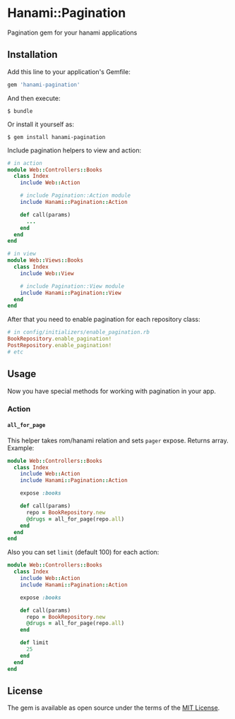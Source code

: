 # Hanami::Pagination
Pagination gem for your hanami applications

## Installation

Add this line to your application's Gemfile:

```ruby
gem 'hanami-pagination'
```

And then execute:

    $ bundle

Or install it yourself as:

    $ gem install hanami-pagination

Include pagination helpers to view and action:

```ruby
# in action
module Web::Controllers::Books
  class Index
    include Web::Action

    # include Pagination::Action module
    include Hanami::Pagination::Action

    def call(params)
      ...
    end
  end
end
```

```ruby
# in view
module Web::Views::Books
  class Index
    include Web::View

    # include Pagination::View module
    include Hanami::Pagination::View
  end
end
```

After that you need to enable pagination for each repository class:
```ruby
# in config/initializers/enable_pagination.rb
BookRepository.enable_pagination!
PostRepository.enable_pagination!
# etc
```

## Usage
Now you have special methods for working with pagination in your app.

### Action
#### `all_for_page`
This helper takes rom/hanami relation and sets `pager` expose. Returns array. Example:

```ruby
module Web::Controllers::Books
  class Index
    include Web::Action
    include Hanami::Pagination::Action

    expose :books

    def call(params)
      repo = BookRepository.new
      @drugs = all_for_page(repo.all)
    end
  end
end
```

Also you can set `limit` (default 100) for each action:

```ruby
module Web::Controllers::Books
  class Index
    include Web::Action
    include Hanami::Pagination::Action

    expose :books

    def call(params)
      repo = BookRepository.new
      @drugs = all_for_page(repo.all)
    end

    def limit
      25
    end
  end
end
```

## License

The gem is available as open source under the terms of the [MIT License](http://opensource.org/licenses/MIT).

